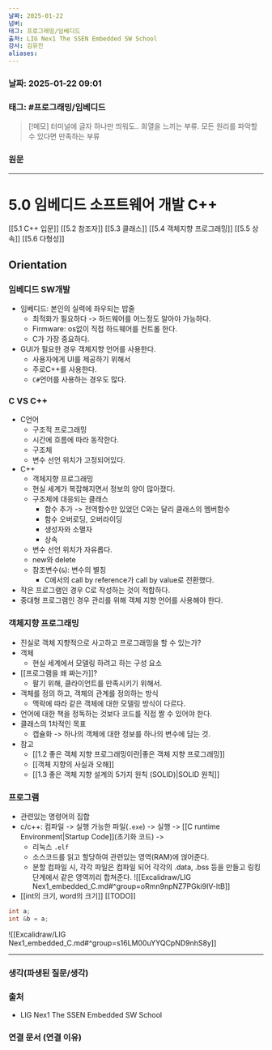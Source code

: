 ```yaml
---
날짜: 2025-01-22
넘버: 
태그: 프로그래밍/임베디드
출처: LIG Nex1 The SSEN Embedded SW School
강사: 김유진
aliases:
---
```

### 날짜:  2025-01-22 09:01

### 태그: #프로그래밍/임베디드

>[!메모]
> 터미널에 글자 하나만 띄워도.. 희열을 느끼는 부류.
> 모든 원리를 파악할 수 있다면 만족하는 부류

### 원문
---
# 5.0 임베디드 소프트웨어 개발 C++
[[5.1 C++ 입문]]
[[5.2 참조자]]
[[5.3 클래스]]
[[5.4 객체지향 프로그래밍]]
[[5.5 상속]]
[[5.6 다형성]]
## Orientation

### 임베디드 SW개발 
- 임베디드: 본인의 실력에 좌우되는 밥줄
	- 최적화가 필요하다 -> 하드웨어를 어느정도 알아야 가능하다.
	- Firmware: os없이 직접 하드웨어를 컨트롤 한다.
	- C가 가장 중요하다.
- GUI가 필요한 경우 객체지향 언어를 사용한다. 
	- 사용자에게 UI를 제공하기 위해서
	- 주로C++를 사용한다.
	- `C#`언어를 사용하는 경우도 많다.
### C VS C++
- C언어
	- 구조적 프로그래밍 
	- 시간에 흐름에 따라 동작한다.
	- 구조체
	- 변수 선언 위치가 고정되어있다.
- C++
	- 객체지향 프로그래밍
	- 현실 세계가 복잡해지면서 정보의 양이 많아졌다.
	- 구조체에 대응되는 클래스
		- 함수 추가 -> 전역함수만 있었던 C와는 달리 클래스의 멤버함수
		- 함수 오버로딩, 오버라이딩
		- 생성자와 소멸자 
		- 상속
	- 변수 선언 위치가 자유롭다.
	- new와 delete
	- 참조변수(`&`): 변수의 별칭
		- C에서의 call by reference가 call by value로 전환했다.
- 작은 프로그램인 경우 C로 작성하는 것이 적합하다.
- 중대형 프로그램인 경우 관리를 위해 객체 지향 언어를 사용해야 한다.
### 객체지향 프로그래밍
- 진실로 객체 지향적으로 사고하고 프로그래밍을 할 수 있는가?
- 객체
	- 현실 세계에서 모델링 하려고 하는 구성 요소
- [[프로그램을 왜 짜는가]]?
	- 팔기 위해, 클라이언트를 만족시키기 위해서.
- 객체를 정의 하고, 객체의 관계를 정의하는 방식
	- 맥락에 따라 같은 객체에 대한 모델링 방식이 다르다.
- 언어에 대한 책을 정독하는 것보다 코드를 직접 짤 수 있어야 한다.
- 클래스의 1차적인 목표
	- 캡슐화 -> 하나의 객체에 대한 정보를 하나의 변수에 담는 것.
- 참고
	- [[1.2 좋은 객체 지향 프로그래밍이란|좋은 객체 지향 프로그래밍]]
	- [[객체 지향의 사실과 오해]]
	- [[1.3 좋은 객체 지향 설계의 5가지 원칙 (SOLID)|SOLID 원칙]]
### 프로그램
- 관련있는 명령어의 집합
- c/c++: 컴파일 -> 실행 가능한 파일(`.exe`) -> 실행 -> [[C runtime Environment|Startup Code]](초기화 코드) -> 
	- 리눅스 `.elf`
	- 소스코드를 읽고 할당하여 관련있는 영역(RAM)에 얹어준다.
	- 분할 컴파일 시, 각각 파일은 컴파일 되어 각각의 .data, .bss 등을 만들고 링킹 단계에서 같은 영역끼리 합쳐준다.
![[Excalidraw/LIG Nex1_embedded_C.md#^group=oRmn9npNZ7PGki9IV-ltB]]
- [[int의 크기, word의 크기]] [[TODO]]
```c++
int a;
int &b = a;
```
![[Excalidraw/LIG Nex1_embedded_C.md#^group=s16LM00uYYQCpND9nhS8y]]

---
### 생각(파생된 질문/생각)

### 출처
- LIG Nex1 The SSEN Embedded SW School

### 연결 문서 (연결 이유)
